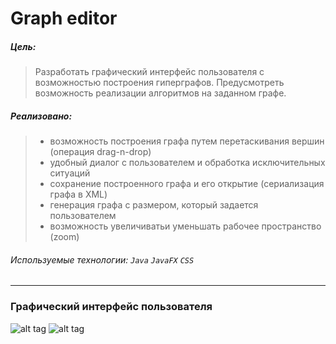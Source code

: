 # Graph editor

##### Цель:

> Разработать графический интерфейс пользователя с возможностью построения гиперграфов. 
Предусмотреть возможность реализации алгоритмов на заданном графе.

##### Реализовано:

> * возможность построения графа путем перетаскивания вершин (операция drag-n-drop)
> * удобный диалог с пользователем и обработка исключительных ситуаций
> * сохранение построенного графа и его открытие (сериализация графа в XML)
> * генерация графа с размером, который задается пользователем
> * возможность увеличиватьи уменьшать рабочее пространство (zoom)

###### Используемые технологии: ` Java `  ` JavaFX `  ` CSS `


---

### Графический интерфейс пользователя

![alt tag](https://github.com/kikul/graph-editor/blob/master/src/main/resources/images/github/all_default_menu.png)
![alt tag](https://github.com/kikul/graph-editor/blob/master/src/main/resources/images/github/all_dark_grid.png)

